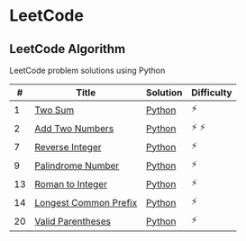 # LeetCode

## LeetCode Algorithm

LeetCode problem solutions using Python

| #  | Title                                                                         | Solution                                        | Difficulty  |
|----|-------------------------------------------------------------------------------|-------------------------------------------------|-------------|
| 1  | [Two Sum](https://leetcode.com/problems/two-sum/)                             | [Python](./Algorithms/two_sum.py)               | :zap:       |
| 2  | [Add Two Numbers](https://leetcode.com/problems/add-two-numbers/)             | [Python](./Algorithms/add_two_numbers.py)       | :zap: :zap: |
| 7  | [Reverse Integer](https://leetcode.com/problems/reverse-integer/)             | [Python](./Algorithms/reverse_integer.py)       | :zap:       |
| 9  | [Palindrome Number](https://leetcode.com/problems/palindrome-number/)         | [Python](./Algorithms/palindrome_number.py)     | :zap:       |
| 13 | [Roman to Integer](https://leetcode.com/problems/roman-to-integer/)           | [Python](./Algorithms/roman_to_integer.py)      | :zap:       |
| 14 | [Longest Common Prefix](https://leetcode.com/problems/longest-common-prefix/) | [Python](./Algorithms/longest_common_prefix.py) | :zap:       |
| 20 | [Valid Parentheses](https://leetcode.com/problems/valid-parentheses/)         | [Python](./Algorithms/valid_parentheses.py)     | :zap:       |
